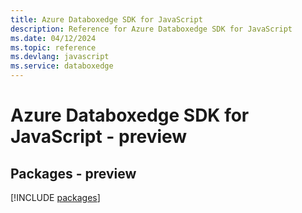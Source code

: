 ```yaml
---
title: Azure Databoxedge SDK for JavaScript
description: Reference for Azure Databoxedge SDK for JavaScript
ms.date: 04/12/2024
ms.topic: reference
ms.devlang: javascript
ms.service: databoxedge
---
```

# Azure Databoxedge SDK for JavaScript - preview
## Packages - preview
[!INCLUDE [packages](databoxedge-index.md)]